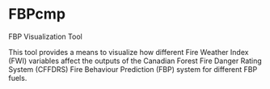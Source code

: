 # FBPcmp
FBP Visualization Tool

This tool provides a means to visualize how different Fire Weather Index (FWI) variables affect the outputs of the
Canadian Forest Fire Danger Rating System (CFFDRS) Fire Behaviour Prediction (FBP) system for different FBP fuels.
